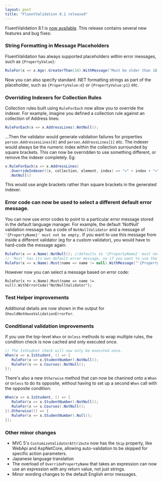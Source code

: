 ```yaml
---
layout: post
title: "FluentValidation 8.1 released"
---
```


FluentValidation 8.1 is [now available](https://nuget.org/packages/fluentvalidation). This release contains several new features and bug fixes:

### String Formatting in Message Placeholders

FluentValidation has always supported placeholders within error messages, such as `{PropertyValue}`:

```csharp
RuleFor(x => x.Age).GreaterThan(18).WithMessage("Must be older than 18 years. You entered {PropertyValue} years.");
```

Now you can also specify standard .NET formatting strings as part of the placeholder, such as `{PropertyValue:d}` or `{PropertyValue:p1}` etc. 

### Overriding Indexers for Collection Rules

Collection rules built using `RuleForEach` now allow you to override the indexer. For example, imagine you defined a collection rule against an collection of Address lines:

```csharp
RuleForEach(x => x.AddressLines).NotNull();
```
...Then the validator would generate validation failures for properties `person.AddressesLines[0]` and `person.AddressLines[1]` etc. The indexer would always be the numeric index within the collection surrounded by square brackets. This can now be overridden to use something different, or remove the indexer completely. Eg:

```csharp
v.RuleForEach(x => x.AddressLines)
  .OverrideIndexer((x, collection, element, index) => "<" + index + ">")
  .NotNull()
```

This would use angle brackets rather than square brackets in the generated indexer.

### Error code can now be used to select a different default error message. 

You can now use error codes to point to a particular error message stored in the default language manager. For example, the default 'NotNull' validation message has a code of `NotNullValidator` and a message of `'{PropertyName}' must not be empty.` If you want to use this message from inside a different validator (eg for a custom validator), you would have to hard-code the message again:

```csharp
RuleFor(x => x.Name).NotNull(); //defaults to '{PropertyName}' must not be empty.
// `Must` has its own default error message, so if you want to use the NotNull message you'd have to specify it explicitly
RuleFor(x => x.Name).Must(name => name != null).WithMessage("'{PropertyName}' must not be empty.");
```

However now you can select a message based on error code:

```
RuleFor(x +> x.Name).Must(name => name != null).WithErrorCode("NotNullValidator"); 
```

### Test Helper improvements

Additional details are now shown in the output for `ShouldNotHaveValidationErrorFor`. 

### Conditional validation improvements

If you use the top-level `When` or `Unless` methods to wrap multiple rules, the condition check is now cached and only executed once.

```csharp
// The IsStudnet check will now only be executed once.
When(x => x.IsStudent, () => {
   RuleFor(x => x.StudentNumber).NotNull();
   RuleFor(x => x.Courses).NotNull();
});
```

There's also a new `Otherwise` method that can now be chanined onto a `When` or `Unless` to do its opposite, without having to set up a second `When` call with the opposite condition:

```csharp
When(x => x.IsStudent, () => {
   RuleFor(x => x.StudentNumber).NotNull();
   RuleFor(x => x.Courses).NotNull();
}).Otherwise(() => {
   RuleFor(x => x.StudentNumber).Null();
});
```

### Other minor changes
- MVC 5's `CustomizeValidatorAttribute` now has the `Skip` property, like WebApi and AspNetCore, allowing auto-validation to be skipped for specific action parameters.
- Japanese language translation
- The overload of `OverridePropertyName` that takes an expression can now use an expression with any return value, not just strings.
- Minor wording changes to the default English error messages.
